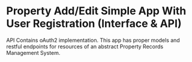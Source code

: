 # Property Add/Edit Simple App With User Registration (Interface & API)
API Contains oAuth2 implementation.
This app has proper models and restful endpoints for resources of an abstract Property Records Management System.

